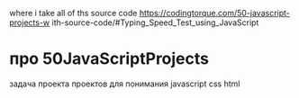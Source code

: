 where i take all of ths source code https://codingtorque.com/50-javascript-projects-w
ith-source-code/#Typing_Speed_Test_using_JavaScript

# про 50JavaScriptProjects
задача проекта проектов для понимания javascript css html
